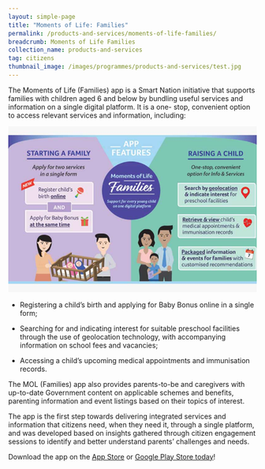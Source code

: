```yaml
---
layout: simple-page
title: "Moments of Life: Families"
permalink: /products-and-services/moments-of-life-families/
breadcrumb: Moments of Life Families
collection_name: products-and-services
tag: citizens
thumbnail_image: /images/programmes/products-and-services/test.jpg  
---
```


The Moments of Life (Families) app is a Smart Nation initiative that supports families with children aged 6 and below by bundling useful services and information on a single digital platform. It is a one- stop, convenient option to access relevant services and information, including:

![MOL Families features](/images/programmes/products-and-services/mol-families-app-features.jpg)

* Registering a child’s birth and applying for Baby Bonus online in a single form;

* Searching for and indicating interest for suitable preschool facilities through the use of geolocation technology, with accompanying information on school fees and vacancies;

* Accessing a child’s upcoming medical appointments and immunisation records.


The MOL (Families) app also provides parents-to-be and caregivers with up-to-date Government content on applicable schemes and benefits, parenting information and event listings based on their topics of interest.

The app is the first step towards delivering integrated services and information that citizens need, when they need it, through a single platform, and was developed based on insights gathered through citizen engagement sessions to identify and better understand parents’ challenges and needs.

Download the app on the [App Store](https://itunes.apple.com/us/app/mol-families/id1383218758?ls=1&mt-8) or [Google Play Store today](https://play.google.com/store/apps/details?id=sg.gov.app.mol)!
